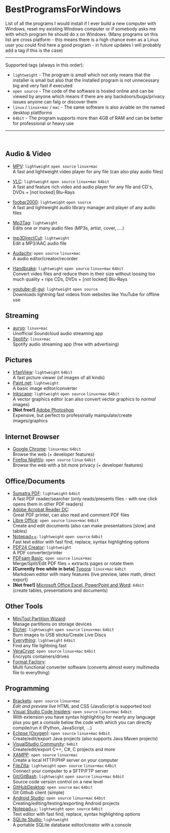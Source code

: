 # BestProgramsForWindows

List of all the programs I would install if I ever build a new computer with Windows, reset my existing Windows computer or if somebody asks me with which program he should do x on Windows. (Many programs on this list are cross platform - this means there is a high chance even as a Linux user you could find here a good program - in future updates I will probably add a tag if this is the case)

---

Supported tags (always in this order):

* `lightweight` - The program is *small* which not only means that the installer is small but also that the installed program is not unnecessary big and very fast if executed
* `open source` - The code of the software is hosted online and can be viewed by anyone which means if there are any backdoors/bugs/privacy issues anyone can falg or discover them
* `linux` / `linux+mac` / `mac` - The same software is also aviable on the named desktop plattforms
* `64bit` - The program supports more than 4GB of RAM and can be better for professional or heavy use

---

<br>

## Audio & Video

* [MPV](https://mpv.io/installation/): `lightweight` `open source` `linux+mac`<br>A fast and lightweight video player for any file (can also play audio files)

* [VLC](https://www.videolan.org/vlc/index.html): `lightweight` `open source` `linux+mac` `64bit`<br>A fast and feature rich video and audio player for any file and CD's, DVDs + [not locked] Blu-Rays

* [foobar2000](https://www.foobar2000.org/download): `lightweight` `open source`<br>A fast and lightweight audio library manager and player of any audio files

* [Mp3Tag](https://www.mp3tag.de/en/): `lightweight`<br>Edits one or many audio files (MP3s, artist, cover, ....)

* [mp3DirectCut](http://mpesch3.de1.cc/mp3dc.html): `lightweight`<br>Edit a MP3/AAC audio file

* [Audacity](https://www.audacityteam.org/): `open source` `linux+mac`<br>A audio editor/creator/recorder

* [Handbrake](https://handbrake.fr/): `lightweight` `open source` `linux+mac` `64bit`<br>Convert video files and reduce them in their size without loosing too much quality + rips CDs, DVDs + [not locked] Blu-Rays

* [youtube-dl-gui](https://github.com/MrS0m30n3/youtube-dl-gui/releases): `lightweight` `open source`<br>Downloads lightning fast videos from websites like YouTube for offline use

## Streaming

* [auryo](http://auryo.com/): `linux+mac`<br>Unofficial Soundcloud audio streaming app
* [Spotify](https://www.spotify.com/us/): `linux+mac`<br>Spotify audio streaming app (free with advertising)

## Pictures

* [IrfanView](http://www.irfanview.com/64bit.htm): `lightweight` `64bit`<br>A fast picture viewer (of images of all kinds)
* [Paint.net](https://www.getpaint.net/): `lightweight`<br>A basic image editor/converter
* [Inkscape](https://inkscape.org/en/release/0.92.2/): `lightweight` `open source` `linux+mac` `64bit`<br>A vector graphics editor (can also convert vector graphics to *normal* images)
* **[Not free!]** [Adobe Photoshop](https://www.adobe.com/products/photoshop.html)<br>Expensive, but perfect to professinally mainpulate/create images/graphics

## Internet Browser

* [Google Chrome](https://www.google.com/chrome/): `linux+mac` `64bit`<br>Browse the web (+ developer features)
* [Firefox Nightly](https://www.mozilla.org/en-US/firefox/channel/desktop/): `open source` `linux` `64bit`<br>Browse the web with a bit more privacy (+ developer features)

## Office/Documents

- [Sumatra PDF](https://www.sumatrapdfreader.org/download-free-pdf-viewer.html): `lightweight` `64bit`<br>A fast PDF reader/searcher (only reads/presents files - with one click opens them in other PDF readers)
- [Adobe Acrobat Reader DC](https://get.adobe.com/reader/):<br>Great PDF printer, can also read and comment PDF files
- [Libre Office](https://www.libreoffice.org/): `open source` `linux+mac` `64bit`<br>Create and edit documents (also can make presentations [slow] and tables)
- [Notepad++](https://notepad-plus-plus.org/): `lightweight` `open source` `64bit`<br> Fast text editor with fast find, replace, syntax highlighting options
- [PDF24 Creator](https://en.pdf24.org/pdf-creator-download.html): `lightweight`<br>A PDF converter/printer
- [PDFsam Basic](https://pdfsam.org/): `open source` `linux+mac`<br>Merge/Split/Edit PDF files + extracts pages or rotate them
- **[Currently free while in beta]** [Typora](https://typora.io/): `linux+mac` `64bit`<br>Markdown editor with many features (live preview, latex math, direct export)
- **[Not free!]** [Microsoft Office Excel, PowerPoint and Word](https://products.office.com/en-us/?WT.mc_id=OAN_en-us_MSCOM-Footer-ProductSite-Office): `64bit`<br>(create tables, presentations and documents)

## Other Tools

* [MiniTool Partition Wizard](https://www.partitionwizard.com/free-partition-manager.html):<br>Manage partitions on storage devices
* [Etcher](https://etcher.io/): `lightweight` `open source` `linux+mac` `64bit`<br>Burn images to USB sticks/Create Live Discs
* [Everything](https://www.voidtools.com/): `lightweight` `64bit`<br>Find any file lightning fast
* [VeraCrypt](https://www.veracrypt.fr/en/Downloads.html): `open source` `linux+mac` `64bit`<br>Encrypts containers/drives
* [Format Factory](http://www.pcfreetime.com/formatfactory/index.php?language=en):<br>Multi functional converter software (converts almost every multimedia file to everything)

## Programming

- [Brackets](http://brackets.io/): `open source` `linux+mac` <br>*Edit and preview live* HTML and CSS (JavaScript is supported too)
- [Visual Studio Code Insiders](https://code.visualstudio.com/insiders/): `open source` `linux+mac` `64bit`<br>With extension you have syntax highlighting for nearly any language plus you get a console below the code with which you can directly compile/run it (Python, JavaScript, ...)
- [Eclipse (Oxygen)](https://www.eclipse.org/downloads/): `open source` `linux+mac` `64bit`<br>Create/edit/export Java projects (also supports Java Maven projects)
- [VisualStudio Community](https://www.visualstudio.com/downloads/): `64bit`<br>Create/edit/export C++, C#, C projects and more
- [XAMPP](https://www.apachefriends.org/index.html): `open source` `linux+mac`<br>Create a local HTTP/PHP server on your computer
- [FileZilla](https://filezilla-project.org/): `lightweight` `open source` `linux+mac` `64bit`<br>Connect your computer to a SFTP/FTP server
- [Git/GitBash](Git/GitBash): `lightweight` `open source` `linux+mac` `64bit`<br>Source code version control on a new level
- [GitHubDesktop](https://desktop.github.com/): `open source` `mac` `64bit`<br>Git Github client (simple)
- [Android Studio](https://developer.android.com/studio/index.html): `open source`  `linux+mac` `64bit`<br>Creating/editing/testing/exporting Android projects
- [Notepad++](https://notepad-plus-plus.org/): `lightweight` `open source` `64bit`<br>Text editor with fast find, replace, syntax highlighting options
- [SQLite Studio:](https://sqlitestudio.pl/index.rvt) `lightweight`<br>A portable SQLite database editor/creator with a console